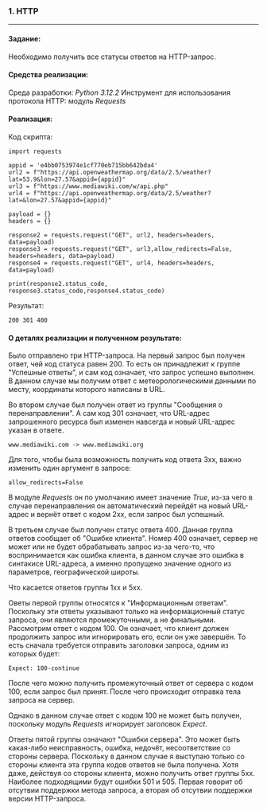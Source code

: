 ### 1. HTTP
--- 
#### Задание:
Необходимо получить все статусы ответов на HTTP-запрос.

#### Средства реализации:

Среда разработки: _Python 3.12.2_
Инструмент для использования протокола HTTP: модуль _Requests_

#### Реализация:
Код скрипта:

    import requests
    
    appid = 'e4bb0753974e1cf770eb715bb642bda4'
    url2 = f"https://api.openweathermap.org/data/2.5/weather?lat=53.9&lon=27.57&appid={appid}"
    url3 = f"https://www.mediawiki.com/w/api.php"
    url4 = f"https://api.openweathermap.org/data/2.5/weather?lat=&lon=27.57&appid={appid}"
    
    payload = {}
    headers = {}
    
    response2 = requests.request("GET", url2, headers=headers, data=payload)
    response3 = requests.request("GET", url3,allow_redirects=False, headers=headers, data=payload)
    response4 = requests.request("GET", url4, headers=headers, data=payload)
    
    print(response2.status_code, response3.status_code,response4.status_code)

Результат:

    200 301 400

#### О деталях реализации и полученном результате:

Было отправлено три HTTP-запроса. На первый запрос был получен ответ, чей код статуса равен 200. То есть он принадлежит к группе "Успешные ответы", и сам код означает, что запрос успешно выполнен. В данном случае мы получим ответ с метеорологическими данными по месту, координаты которого написаны в URL.

Во втором случае был получен ответ из группы "Сообщения о перенаправлении". А сам код 301 означает, что URL-адрес запрошенного ресурса был изменен навсегда и новый URL-адрес указан в ответе.
    
    www.mediawiki.com -> www.mediawiki.org

Для того, чтобы была возможность получить код ответа 3xx, важно изменить один аргумент в запросе:

    allow_redirects=False

В модуле _Requests_ он по умолчанию имеет значение _True_, из-за чего в случае перенаправления он автоматический перейдёт на новый URL-адрес и вернёт ответ c кодом 2xx, если запрос был успешный.

В третьем случае был получен статус ответа 400. Данная группа ответов сообщает об "Ошибке клиента". Номер 400 означает, сервер не может или не будет обрабатывать запрос из-за чего-то, что воспринимается как ошибка клиента, в данном случае это ошибка в синтакисе URL-адреса, а именно пропущено значение одного из параметров, географической широты.

Что касается ответов группы 1xx и 5xx.

Оветы первой группы относятся к "Информационным ответам". Поскольку эти ответы указывают только на информационный статус запроса, они являются промежуточными, а не финальными. Рассмотрим ответ с кодом 100. Он означает, что клиент должен продолжить запрос или игнорировать его, если он уже завершён. То есть сначала требуется отправить заголовки запроса, одним из которых будет: 

    Expect: 100-continue

После чего можно получить промежуточный ответ от сервера с кодом 100, если запрос был принят. После чего происходит отправка тела запроса на сервер.

Однако в данном случае ответ с кодом 100 не может быть получен, поскольку модуль _Requests_ игнорирует заголовок _Expect_.

Ответы пятой группы означают "Ошибки сервера". Это может быть какая-либо неисправность, ошибка, недочёт, несоответствие со стороны сервера. Поскольку в данном случае я выступаю только со стороны клиента эта группа кодов ответов не была получена. Хотя даже, действуя со стороны клиента, можно получить ответ группы 5xx. Наиболее подходящими будут ошибки 501 и 505. Первая говорит об отсутвии поддержки метода запроса, а вторая об отсутвии поддержки версии HTTP-запроса.
